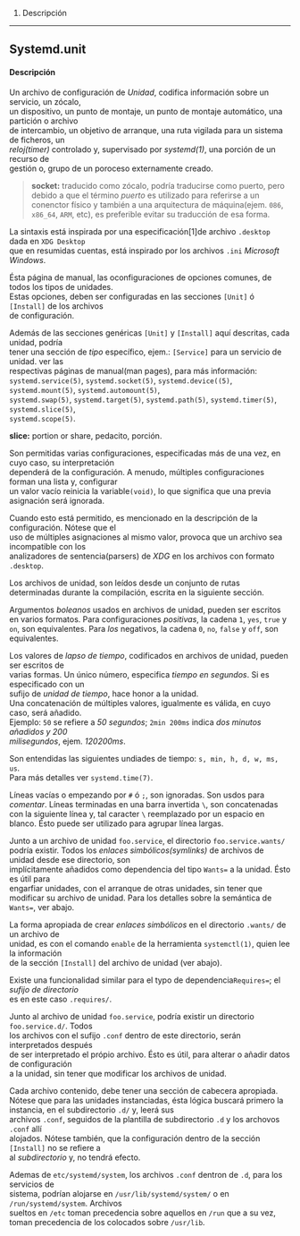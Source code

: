 1. Descripción
---

## Systemd.unit


#### Descripción

Un archivo de configuración de _Unidad_, codifica información sobre un servicio, un zócalo,  
un dispositivo, un punto de montaje, un punto de montaje automático, una partición o archivo  
de intercambio, un objetivo de arranque, una ruta vigilada para un sistema de ficheros, un  
_reloj(timer)_ controlado y, supervisado por _systemd(1)_, una porción de un recurso de  
gestión o, grupo de un poroceso externamente creado.

> __socket:__ traducido como zócalo, podría traducirse como puerto, pero debido a que el término
> _puerto_ es utilizado para referirse a un conenctor físico y también a una arquitectura de
> máquina(ejem. `086`, `x86_64`, `ARM`, etc), es preferible evitar su traducción de esa forma.

La sintaxis está inspirada por una especificación[1]de archivo `.desktop` dada en `XDG Desktop`  
que en resumidas cuentas, está inspirado por los archivos `.ini` _Microsoft Windows_.

Ésta página de manual, las oconfiguraciones de opciones comunes, de todos los tipos de unidades.  
Estas opciones, deben ser configuradas en las secciones `[Unit]` ó `[Install]` de los archivos  
de configuración.

Además de las secciones genéricas `[Unit]` y `[Install]` aquí descritas, cada unidad, podría  
tener una sección de _tipo_ específico, ejem.: `[Service]` para un servicio de unidad. ver las  
respectivas páginas de manual(man pages), para más información: `systemd.service(5)`, 
`systemd.socket(5)`, `systemd.device((5)`, `systemd.mount(5)`, `systemd.automount(5)`,  
`systemd.swap(5)`, `systemd.target(5)`, `systemd.path(5)`, `systemd.timer(5)`, `systemd.slice(5)`,  
`systemd.scope(5)`.

__slice:__ portion or share, pedacito, porción.

Son permitidas varias configuraciones, especificadas más de una vez, en cuyo caso, su interpretación  
dependerá de la configuración. A menudo, múltiples configuraciones forman una lista y, configurar  
un valor vacío reinicia la variable`(void)`, lo que significa que una previa asignación será 
ignorada.

Cuando esto está permitido, es mencionado en la descripción de la configuración. Nótese que el  
uso de múltiples asignaciones al mismo valor, provoca que un archivo sea incompatible con los  
analizadores de sentencia(parsers) de _XDG_ en los archivos con formato `.desktop`.

Los archivos de unidad, son leídos desde un conjunto de rutas determinadas durante la 
compilación, escrita en la siguiente sección.

Argumentos _boleanos_ usados en archivos de unidad, pueden ser escritos en varios formatos.
Para configuraciones _positivas_, la cadena `1`, `yes`, `true` y `on`, son equivalentes.
Para _los_ negativos, la cadena `0`, `no`, `false` y `off`, son equivalentes.

Los valores de _lapso de tiempo_, codificados en archivos de unidad, pueden ser escritos de  
varias formas. Un único número, especifica _tiempo en segundos_. Si es especificado con un  
sufijo de _unidad de tiempo_, hace honor a la unidad.  
Una concatenación de múltiples valores, igualmente es válida, en cuyo caso, será añadido.  
Ejemplo: `50` se refiere a _50 segundos_; `2min 200ms` indica _dos minutos añadidos y 200_   
_milisegundos_, ejem. _120200ms_.  

Son entendidas las siguientes undiades de tiempo: `s, min, h, d, w, ms, us`.  
Para más detalles ver `systemd.time(7)`.  

Líneas vacías o empezando por `#` ó `;`, son ignoradas. Son usdos para _comentar_. Líneas
terminadas en una barra invertida `\`, son concatenadas con la siguiente línea y, tal caracter
`\` reemplazado por un espacio en blanco. Ésto puede ser utilizado para agrupar línea largas.

Junto a un archivo de unidad `foo.service`, el directorio `foo.service.wants/` podría existir.
Todos los _enlaces simbólicos(symlinks)_ de archivos de unidad desde ese directorio, son  
implícitamente añadidos como dependencia del tipo `Wants=` a la unidad. Ésto es útil para  
engarfiar unidades, con el arranque de otras unidades, sin tener que modificar su archivo de unidad. Para los detalles sobre la semántica de `Wants=`, ver abajo. 

La forma apropiada de crear _enlaces simbólicos_ en el directorio `.wants/` de un archivo de  
unidad, es con el comando `enable` de la herramienta `systemctl(1)`, quien lee la información  
de la sección `[Install]` del archivo de unidad (ver abajo). 

Existe una funcionalidad similar para el typo de dependencia`Requires=`; el _sufijo de directorio_  
es en este caso `.requires/`.

Junto al archivo de unidad `foo.service`, podría existir un directorio `foo.service.d/`. Todos  
los archivos con el sufijo `.conf` dentro de este directorio, serán interpretados después  
de ser interpretado el própio archivo. Ésto es útil, para alterar o añadir datos de configuración  
a la unidad, sin tener que modificar los archivos de unidad. 

Cada archivo contenido, debe tener una sección de cabecera apropiada. Nótese que para las unidades   instanciadas, ésta lógica buscará primero la instancia, en el subdirectorio `.d/` y, leerá sus  
archivos `.conf`, seguidos de la plantilla de subdirectorio `.d` y los archovos `.conf` allí  
alojados. Nótese también, que la configuración dentro de la sección `[Install]` no se refiere a  
al _subdirectorio_ y, no tendrá efecto.

Ademas de `etc/systemd/system`, los archivos `.conf` dentron de `.d`, para los servicios de  
sistema, podrían alojarse en `/usr/lib/systemd/system/` o en `/run/systemd/system`. Archivos  
sueltos en `/etc` toman precedencia sobre aquellos en `/run` que a su vez, toman precedencia de
los colocados sobre `/usr/lib`. 





